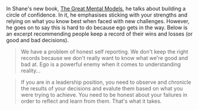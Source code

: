 <!--
.. title: Shane Parrish on Building A Cirle of Confidence
.. slug: circle_of_confidence
.. date: 2019-04-13 01:49:00 UTC
.. tags: self-identify, reputation
.. category:
.. link: 
.. description:
.. type: From Shane Parrish's book, The Great Mental Models
-->

In Shane's new book, [The Great Mental Models](https://www.amazon.com/Great-Mental-Models-Thinking-Concepts-ebook/dp/B07P79P8ST/ref=sr_1_fkmr0_1?keywords=shane+parrish+mental+models&qid=1555174204&s=gateway&sr=8-1-fkmr0),
he talks about building a circle of confidence.  In it, he emphasises sticking with your strengths and
relying on what you know best when faced with new challenges.  However, he goes on to say this is hard to do
because ego gets in the way.  Below is an excerpt recommending people keep a record of their wins and losses (or
good and bad decisions).
> We have a problem of honest self reporting. We don't keep the right records because we don't really want to know
what we're good and bad at.  Ego is a powerful enemy when it comes to understanding reality...  

>If you are in a leadership position, you need to observe and chronicle the results of your decisions and evalute them based on
what you were trying to achieve.  You need to be honest about your failures in order to reflect and learn from them.
That's what it takes.

